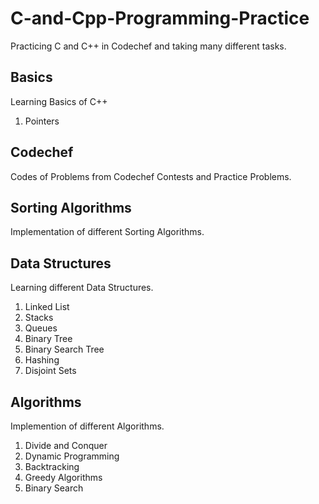 # C-and-Cpp-Programming-Practice
Practicing C and C++ in Codechef and taking many different tasks.

## Basics
Learning Basics of C++
1. Pointers

## Codechef
Codes of Problems from Codechef Contests and Practice Problems.

## Sorting Algorithms
Implementation of different Sorting Algorithms.

## Data Structures
Learning different Data Structures.
1. Linked List
2. Stacks
3. Queues
4. Binary Tree
5. Binary Search Tree
6. Hashing
7. Disjoint Sets

## Algorithms
Implemention of different Algorithms.
1. Divide and Conquer
2. Dynamic Programming
3. Backtracking
4. Greedy Algorithms
5. Binary Search
